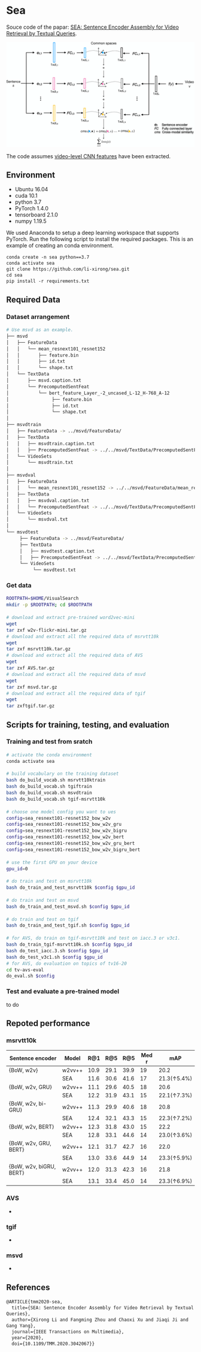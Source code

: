 # Sea
Souce code of the papar: [SEA: Sentence Encoder Assembly for Video Retrieval by Textual Queries](https://arxiv.org/abs/2011.12091). 


![image](framework.png)

The code assumes [video-level CNN features](https://github.com/xuchaoxi/video-cnn-feat) have been extracted. 


## Environment
* Ubuntu 16.04
* cuda 10.1
* python 3.7
* PyTorch 1.4.0
* tensorboard 2.1.0
* numpy 1.19.5

We used Anaconda to setup a deep learning workspace that supports PyTorch. Run the following script to install the required packages.
This is an example of creating an conda environment.
```
conda create -n sea python==3.7
conda activate sea
git clone https://github.com/li-xirong/sea.git
cd sea
pip install -r requirements.txt
```

## Required Data
### Dataset arrangement
```bash
# Use msvd as an example.
├── msvd
│   ├── FeatureData
│   │   └── mean_resnext101_resnet152
│   │       ├── feature.bin
│   │       ├── id.txt
│   │       └── shape.txt
│   └── TextData
│       ├── msvd.caption.txt
│       └── PrecomputedSentFeat
│           └── bert_feature_Layer_-2_uncased_L-12_H-768_A-12
│                ├── feature.bin
│                ├── id.txt
│                └── shape.txt
│
├── msvdtrain
│   ├── FeatureData -> ../msvd/FeatureData/
│   ├── TextData
│   │   ├── msvdtrain.caption.txt
│   │   ├── PrecomputedSentFeat -> ../../msvd/TextData/PrecomputedSentFeat/
│   └── VideoSets
│       └── msvdtrain.txt
│
├── msvdval
│   ├── FeatureData
│   │   └── mean_resnext101_resnet152 -> ../../msvd/FeatureData/mean_resnext101_resnet152/
│   ├── TextData
│   │   ├── msvdval.caption.txt
│   │   └── PrecomputedSentFeat -> ../../msvd/TextData/PrecomputedSentFeat/
│   └── VideoSets
│       └── msvdval.txt
│
└── msvdtest
     ├── FeatureData -> ../msvd/FeatureData/
     ├── TextData
     │   ├── msvdtest.caption.txt
     │   ├── PrecomputedSentFeat -> ../../msvd/TextData/PrecomputedSentFeat/
     └── VideoSets
          └── msvdtest.txt
```

### Get data
```bash
ROOTPATH=$HOME/VisualSearch
mkdir -p $ROOTPATH; cd $ROOTPATH

# download and extract pre-trained word2vec-mini 
wget
tar zxf w2v-flickr-mini.tar.gz
# download and extract all the required data of msrvtt10k
wget
tar zxf msrvtt10k.tar.gz
# download and extract all the required data of AVS
wget
tar zxf AVS.tar.gz
# download and extract all the required data of msvd
wget
tar zxf msvd.tar.gz
# download and extract all the required data of tgif
wget
tar zxftgif.tar.gz
```


## Scripts for training, testing, and evaluation
### Training and test from sratch
```bash
# activate the conda environment
conda activate sea

# build vocabulary on the training dataset
bash do_build_vocab.sh msrvtt10ktrain
bash do_build_vocab.sh tgiftrain
bash do_build_vocab.sh msvdtrain
bash do_build_vocab.sh tgif-msrvtt10k

# choose one model config you want to ues
config=sea_resnext101-resnet152_bow_w2v
config=sea_resnext101-resnet152_bow_w2v_gru
config=sea_resnext101-resnet152_bow_w2v_bigru
config=sea_resnext101-resnet152_bow_w2v_bert
config=sea_resnext101-resnet152_bow_w2v_gru_bert
config=sea_resnext101-resnet152_bow_w2v_bigru_bert

# use the first GPU on your device
gpu_id=0 

# do train and test on msrvtt10k
bash do_train_and_test_msrvtt10k $config $gpu_id

# do train and test on msvd
bash do_train_and_test_msvd.sh $config $gpu_id

# do train and test on tgif
bash do_train_and_test_tgif.sh $config $gpu_id

# for AVS, do train on tgif-msrvtt10k and test on iacc.3 or v3c1.
bash do_train_tgif-msrvtt10k.sh $config $gpu_id
bash do_test_iacc.3.sh $config $gpu_id
bash do_test_v3c1.sh $config $gpu_id
# for AVS, do evaluation on topics of tv16-20
cd tv-avs-eval
do_eval.sh $config
```
### Test and evaluate a pre-trained model
to do

## Repoted performance

### msrvtt10k
Sentence encoder | Model | R@1 | R@5 | R@5 | Med r | mAP|
|--- | ---| ---| ---| ---| ---| ---|
|{BoW, w2v}| w2vv++| 10.9| 29.1| 39.9| 19| 20.2|
| | SEA| 11.6| 30.6| 41.6| 17| 21.3(↑5.4%) |
|{BoW, w2v, GRU}|w2vv++|11.1 |29.6 |40.5 |18 |20.6 |
||SEA|12.2 |31.9 |43.1 |15 |22.1(↑7.3%) |
|{BoW, w2v, bi-GRU}|w2vv++|11.3 | 29.9 |40.6 |18 |20.8|
||SEA|12.4 |32.1 |43.3 |15 |22.3(↑7.2%)|
|{BoW, w2v, BERT}|w2vv++|12.3 |31.8 |43.0 |15 |22.2|
||SEA|12.8 |33.1| 44.6 |14 |23.0(↑3.6%)|
|{BoW, w2v, GRU, BERT}|w2vv++|12.1 |31.7 |42.7 |16 |22.0|
||SEA|13.0 |33.6| 44.9| 14 |23.3(↑5.9%)|
|{BoW, w2v, biGRU, BERT}|w2vv++|12.0 |31.3 |42.3| 16 |21.8|
||SEA|13.1 |33.4| 45.0| 14 |23.3(↑6.9%)|



### AVS
-

### tgif
-

### msvd
-



## References

```
@ARTICLE{tmm2020-sea,
  title={SEA: Sentence Encoder Assembly for Video Retrieval by Textual Queries}, 
  author={Xirong Li and Fangming Zhou and Chaoxi Xu and Jiaqi Ji and Gang Yang},
  journal={IEEE Transactions on Multimedia}, 
  year={2020},
  doi={10.1109/TMM.2020.3042067}}
```
